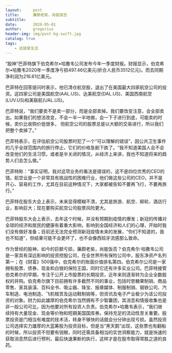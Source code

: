```yaml
---
layout:     post
title:      廉颇老矣，尚能饭否
subtitle:   
date:       2020-05-01
author:     gregorius
header-img: img/post-bg-swift.jpg
catalog: true
tags:
    - 这就是生活
---
```


“股神”巴菲特旗下伯克希尔•哈撒韦公司发布今年一季度财报。财报显示，伯克希尔•哈撒韦2020年一季度净亏损497.46亿美元(折合人民币3512亿元)。而去同期净利润为216.61亿美元。

巴菲特在回答提问时表示，他已清仓航空股，退出了在美国最大四家航空公司的投资。这四家公司是美国航空(AAL.US)、达美航空(DAL.US)、美国西南航空(LUV.US)和美联航(UAL.US)。

巴菲特说，“我们要卖不是卖一部分，而是全部卖掉。我们要改变注意，会全部卖出。如果我们的想法改变，不会一半一半地做，会一下子进行到底，可能卖的时候，卖价比收购价低很多， 但航空公司的股票总是以大额的交易进行，所以我们把整个卖掉了。”

巴菲特表示，在评估航空公司股票时犯了一个“可以理解的错误”，因公共卫生事件的几乎全球范围内的旅行停止，它们的价格急剧下跌了。“我不知道美国人会不会改变他们的生活习惯，或者是半关闭的情况，从经济上来讲，我也不知道将来的趋势人们会怎么做。”

巴菲特称：“事实证明，我对这项业务的看法是错误的，这不是四位优秀的CEO的错。航空业是一个非常具有挑战性的困难行业，他们做这些公司的CEO，并不是开心、容易的工作，尤其在目前这种情况下，大家都被告知不要再飞行，不要再旅行。”

巴菲特在股东大会上表示，未来显得模糊不清，尤其是旅游、航空、邮轮、酒店行业，影响巨大；现在要购买航空公司股票风险更大。

巴菲特股东大会上表示，去年这个时候，并没有预期到疫情的爆发；新冠的传播对全球的经济和居民的健康有着重大影响，影响到全国经济和人们的心理，开始时我们没有做好准备；目前还无法完全预测新冠疫情未来的发展，“你们不知道的，我也不知道”，但结果可能不会更坏了，也不会像西班牙流感那么致命。

作为曾经的股神，如今的巨额亏损，廉颇老矣，尚能饭否？伯克希尔·哈撒韦公司是一家具有深远影响的投资控股公司，在全世界所有保险公司中，股东净资产名列第一；在《财富》500强中，伯克希尔的账面价值排名第四。伯克希尔公司是一家拥有股票、债券、现金和白银的保险王国，同时它还有许多实业公司。巴菲特接管伯克希尔的早期，专注于公开上市股票的长期投资，近年来则逐渐转为企业全数股权的并购。伯克希尔旗下目前拥有许多截然不同的事业，包括时思糖果制销、商品零售、家具装潢、百科全书、吸尘器、珠宝、报章媒体、制服制销、钢铁公司、汽车制造、电池制造、飞机租赁及运动鞋制销等，但资讯及电子产业极少为该公司投资的对象。财力如此雄厚的伯克希尔当然拥有不少智囊团，其消息和情报收集也是非一般公司可比，因为他要对所有投资人负责。伯克希尔•哈撒韦表示，“我们继续持有大量现金、现金等价物和短期美国国库券。保持充足的流动性至关重要。股票投资是门相当有难度的技术活，转身不够快的话就会分分钟出现亏损。虽然投资公司选择实力雄厚的大蓝筹股为投资目标，但是当“黑天鹅”出现，这些票也有翻船的时候，所以投资不但要有锐眼，同时还需具备相当的实世洞察能力，就是快速的获取消息然后进行预判，最后快速果断的执行，这样才是在股市取得常胜之道的良药。